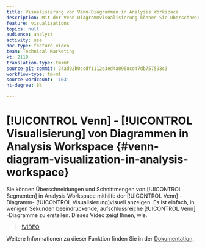 ```yaml
---
title: Visualisierung von Venn-Diagrammen in Analysis Workspace
description: Mit der Venn-Diagrammvisualisierung können Sie Überschneidungen und Schnittmengen von Segmenten in Analysis Workspace visuell anzeigen. Es ist einfach, in wenigen Sekunden beeindruckende, aufschlussreiche Venn-Diagramme zu erstellen. Dieses Video zeigt Ihnen, wie.
feature: visualizations
topics: null
audience: analyst
activity: use
doc-type: feature video
team: Technical Marketing
kt: 2118
translation-type: tm+mt
source-git-commit: 24ad92b0ccdf1112e3ed4a0968cd47db757598c3
workflow-type: tm+mt
source-wordcount: '103'
ht-degree: 8%

---
```



# [!UICONTROL Venn] - [!UICONTROL Visualisierung] von Diagrammen in Analysis Workspace {#venn-diagram-visualization-in-analysis-workspace}

Sie können Überschneidungen und Schnittmengen von [!UICONTROL Segmenten] in Analysis Workspace mithilfe der [!UICONTROL Venn] -Diagramm- [!UICONTROL Visualisierung]visuell anzeigen. Es ist einfach, in wenigen Sekunden beeindruckende, aufschlussreiche [!UICONTROL Venn] -Diagramme zu erstellen. Dieses Video zeigt Ihnen, wie.

>[!VIDEO](https://video.tv.adobe.com/v/23987/?quality=12)

Weitere Informationen zu dieser Funktion finden Sie in der [Dokumentation](https://marketing.adobe.com/resources/help/de_DE/analytics/analysis-workspace/venn.html).
